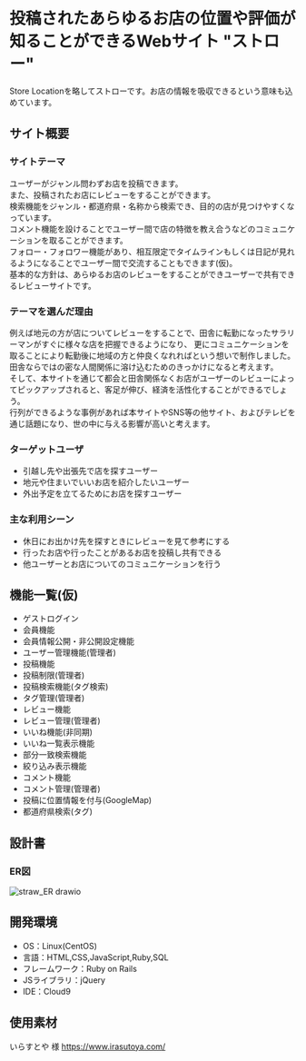 # 投稿されたあらゆるお店の位置や評価が知ることができるWebサイト "ストロー"
Store Locationを略してストローです。お店の情報を吸収できるという意味も込めています。

## サイト概要
### サイトテーマ
ユーザーがジャンル問わずお店を投稿できます。<br>
また、投稿されたお店にレビューをすることができます。<br>
検索機能をジャンル・都道府県・名称から検索でき、目的の店が見つけやすくなっています。<br>
コメント機能を設けることでユーザー間で店の特徴を教え合うなどのコミュニケーションを取ることができます。<br>
フォロー・フォロワー機能があり、相互限定でタイムラインもしくは日記が見れるようになることでユーザー間で交流することもできます(仮)。<br>
基本的な方針は、あらゆるお店のレビューをすることができユーザーで共有できるレビューサイトです。

### テーマを選んだ理由
例えば地元の方が店についてレビューをすることで、田舎に転勤になったサラリーマンがすぐに様々な店を把握できるようになり、
更にコミュニケーションを取ることにより転勤後に地域の方と仲良くなれればという想いで制作しました。<br>
田舎ならではの密な人間関係に溶け込むためのきっかけになると考えます。<br>
そして、本サイトを通じて都会と田舎関係なくお店がユーザーのレビューによってピックアップされると、客足が伸び、経済を活性化することができるでしょう。<br>
行列ができるような事例があれば本サイトやSNS等の他サイト、およびテレビを通じ話題になり、世の中に与える影響が高いと考えます。

### ターゲットユーザ
- 引越し先や出張先で店を探すユーザー
- 地元や住まいでいいお店を紹介したいユーザー
- 外出予定を立てるためにお店を探すユーザー

### 主な利用シーン
- 休日にお出かけ先を探すときにレビューを見て参考にする
- 行ったお店や行ったことがあるお店を投稿し共有できる
- 他ユーザーとお店についてのコミュニケーションを行う

## 機能一覧(仮)
- ゲストログイン
- 会員機能
- 会員情報公開・非公開設定機能
- ユーザー管理機能(管理者)
- 投稿機能
- 投稿制限(管理者)
- 投稿検索機能(タグ検索)
- タグ管理(管理者)
- レビュー機能
- レビュー管理(管理者)
- いいね機能(非同期)
- いいね一覧表示機能
- 部分一致検索機能
- 絞り込み表示機能
- コメント機能
- コメント管理(管理者)
- 投稿に位置情報を付与(GoogleMap)
- 都道府県検索(タグ)

## 設計書
### ER図
![straw_ER drawio ](https://user-images.githubusercontent.com/121922228/228138379-acd5e2d3-ab35-45c4-ad0e-8addfbead5bf.jpg)

## 開発環境
- OS：Linux(CentOS)
- 言語：HTML,CSS,JavaScript,Ruby,SQL
- フレームワーク：Ruby on Rails
- JSライブラリ：jQuery
- IDE：Cloud9

## 使用素材
いらすとや 様
https://www.irasutoya.com/